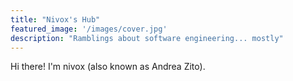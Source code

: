 ```yaml
---
title: "Nivox's Hub"
featured_image: '/images/cover.jpg'
description: "Ramblings about software engineering... mostly"
---
```

Hi there! I'm nivox (also known as Andrea Zito).
